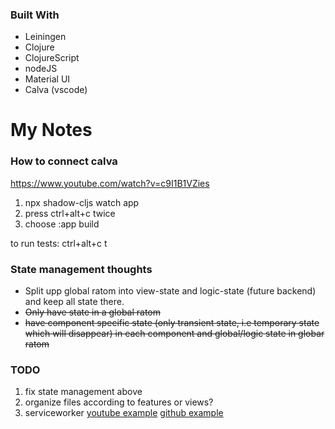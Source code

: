 ### Built With
* Leiningen 
* Clojure
* ClojureScript
* nodeJS
* Material UI
* Calva (vscode)





# My Notes 

### How to connect calva 
https://www.youtube.com/watch?v=c9I1B1VZies
1. npx shadow-cljs watch app
2. press ctrl+alt+c twice
3. choose :app build

to run  tests: ctrl+alt+c t

### State management thoughts
* Split upp global ratom into view-state and logic-state (future backend) and keep all state there. 
* ~~Only have state in a global ratom~~
* ~~have component specific state (only transient state, i.e temporary state which will disappear) in each component and global/logic state in globar ratom~~

### TODO
1. fix state management above
2. organize files according to features or views?
3. serviceworker [youtube example](https://www.youtube.com/watch?v=atUdVSuNRjA) [github example](https://github.com/surabayajs/calculator-pwa-clojurescript/blob/master/src/calculator_app/core.cljs)  
